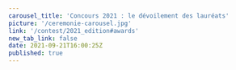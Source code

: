 ```yaml
---
carousel_title: 'Concours 2021 : le dévoilement des lauréats'
picture: '/ceremonie-carousel.jpg'
link: '/contest/2021_edition#awards'
new_tab_link: false
date: 2021-09-21T16:00:25Z
published: true
---
```

